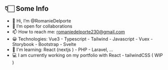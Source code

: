 ## 👇🏻 Some Info 

- 👋 Hi, I’m @RomanieDelporte
- 👀 I’m open for collaborations
- 📫 How to reach me: romaniedelporte230@gmail.com
- 😀 Technologies: Vue3 - Typescript - Tailwind - Javascript - Vuex - Storybook - Bootstrap - Svelte 
- 🤯 I'm learning: React (nextjs ) - PHP - Laravel, ...
- 💻 I am currently working on my portfolio with React - tailwindCSS ( WIP )

<!---
RomanieDelporte/RomanieDelporte is a ✨ special ✨ repository because its `README.md` (this file) appears on your GitHub profile.
You can click the Preview link to take a look at your changes.
--->
